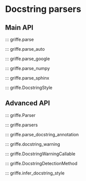 # Docstring parsers

## **Main API**

::: griffe.parse

::: griffe.parse_auto

::: griffe.parse_google

::: griffe.parse_numpy

::: griffe.parse_sphinx

::: griffe.DocstringStyle

## **Advanced API**

::: griffe.Parser

::: griffe.parsers

::: griffe.parse_docstring_annotation

::: griffe.docstring_warning

::: griffe.DocstringWarningCallable

::: griffe.DocstringDetectionMethod

::: griffe.infer_docstring_style